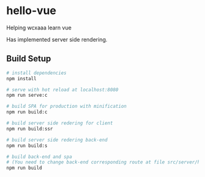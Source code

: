 # hello-vue
Helping wcxaaa learn vue

Has implemented server side rendering.

## Build Setup

``` bash
# install dependencies
npm install

# serve with hot reload at localhost:8080
npm run serve:c

# build SPA for production with minification
npm run build:c

# build server side redering for client
npm run build:ssr

# build server side redering back-end
npm run build:s

# build back-end and spa
# (You need to change back-end corresponding route at file src/server/hello-vue.ts to make spa work)
npm run build
```
